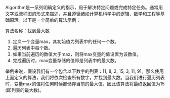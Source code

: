 

Algorithm是一系列明确定义的指示，用于解决特定问题或完成特定任务。通常用文字或流程图的形式来描述，并且遵循诸如计算机科学中的逻辑、数学和工程等基础原理。以下是一个简单的算法示例：

算法名称：找到最大数

1. 定义一个变量max，其初始值为列表中的任何一个数。
2. 遍历列表中每个数。
3. 如果当前遍历的数值大于max，则将max变量的值设置为该数值。
4. 完成遍历时，max变量存储的值即是列表中的最大数。

举例来说，假设我们有一个包含以下数字的列表：[1, 8, 2, 15, 3, 11, 9]。那么使用上面定义的算法，我们将依次检查所有数字，并找到最大数。当我们进行遍历列表时，变量max的值将任何时候都储存当前的最大值，因此该算法将最终返回值为15 (即列表的最大数)。